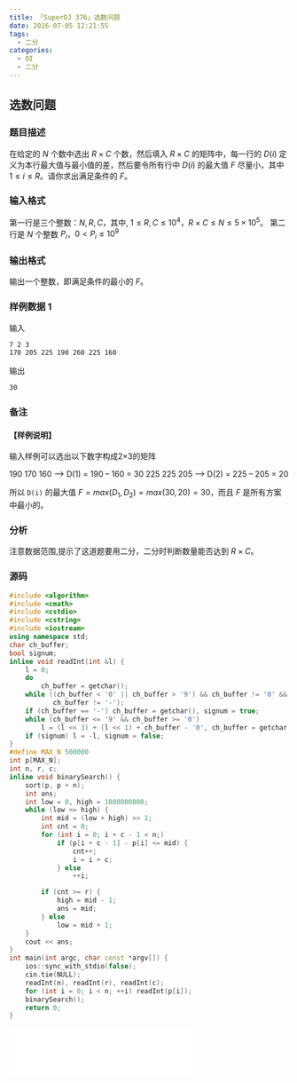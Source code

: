 ```yaml
---
title: 「SuperOJ 376」选数问题
date: 2016-07-05 12:21:55
tags:
  - 二分
categories: 
  - OI
  - 二分
---
```

## 选数问题
### 题目描述
在给定的 $N$ 个数中选出 $R \times C$ 个数，然后填入 $R \times C$ 的矩阵中，每一行的 $D(i)$ 定义为本行最大值与最小值的差，然后要令所有行中 $D(i)$ 的最大值 $F$ 尽量小，其中 $1 \leq i \leq R$。请你求出满足条件的 $F$。
### 输入格式
第一行是三个整数：$N, R, C$，其中, $1 \leq R,C \leq 10^4$，$R \times C \leq N \leq 5 \times 10^5$。
第二行是 $N$ 个整数 $P_i$，$0 < P_i \leq 10^9$
### 输出格式
输出一个整数，即满足条件的最小的 $F$。
<!-- more -->
### 样例数据 1
输入
``` bash
7 2 3
170 205 225 190 260 225 160
```
输出
``` bash
30
```
### 备注
#### 【样例说明】
输入样例可以选出以下数字构成2×3的矩阵

190 170 160  —> D(1) = 190 – 160 = 30
225 225 205  —> D(2) = 225 – 205 = 20
    
所以 `D(i)` 的最大值 $F = max(D_1,D_2) = max(30,20) = 30$，而且 $F$ 是所有方案中最小的。
### 分析
注意数据范围,提示了这道题要用二分，二分时判断数量能否达到 $R \times C$。
### 源码
``` cpp
#include <algorithm>
#include <cmath>
#include <cstdio>
#include <cstring>
#include <iostream>
using namespace std;
char ch_buffer;
bool signum;
inline void readInt(int &l) {
    l = 0;
    do
        ch_buffer = getchar();
    while ((ch_buffer < '0' || ch_buffer > '9') && ch_buffer != '0' &&
           ch_buffer != '-');
    if (ch_buffer == '-') ch_buffer = getchar(), signum = true;
    while (ch_buffer <= '9' && ch_buffer >= '0')
        l = (l << 3) + (l << 1) + ch_buffer - '0', ch_buffer = getchar();
    if (signum) l = -l, signum = false;
}
#define MAX_N 500000
int p[MAX_N];
int n, r, c;
inline void binarySearch() {
    sort(p, p + n);
    int ans;
    int low = 0, high = 1000000000;
    while (low <= high) {
        int mid = (low + high) >> 1;
        int cnt = 0;
        for (int i = 0; i + c - 1 < n;)
            if (p[i + c - 1] - p[i] <= mid) {
                cnt++;
                i = i + c;
            } else
                ++i;

        if (cnt >= r) {
            high = mid - 1;
            ans = mid;
        } else
            low = mid + 1;
    }
    cout << ans;
}
int main(int argc, char const *argv[]) {
    ios::sync_with_stdio(false);
    cin.tie(NULL);
    readInt(n), readInt(r), readInt(c);
    for (int i = 0; i < n; ++i) readInt(p[i]);
    binarySearch();
    return 0;
}
```
<iframe frameborder="no" border="0" marginwidth="0" marginheight="0" width=330 height=86 src="//music.163.com/outchain/player?type=2&id=837185&auto=1&height=66"></iframe>